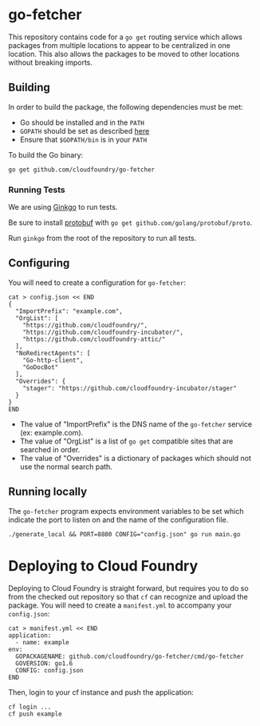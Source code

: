 # go-fetcher

This repository contains code for a `go get` routing service which allows
packages from multiple locations to appear to be centralized in one location.
This also allows the packages to be moved to other locations without breaking
imports.

## Building

In order to build the package, the following dependencies must be met:

* Go should be installed and in the `PATH`
* `GOPATH` should be set as described [here](http://golang.org/doc/code.html)
* Ensure that `$GOPATH/bin` is in your `PATH`
  
To build the Go binary:

```
go get github.com/cloudfoundry/go-fetcher
```

### Running Tests

We are using [Ginkgo](https://github.com/onsi/ginkgo) to run tests. 

Be sure to install [protobuf](github.com/golang/protobuf/proto) with `go get github.com/golang/protobuf/proto`.

Run `ginkgo` from the root of the repository to run all tests.

## Configuring

You will need to create a configuration for `go-fetcher`:

```
cat > config.json << END
{
  "ImportPrefix": "example.com",
  "OrgList": [
    "https://github.com/cloudfoundry/",
    "https://github.com/cloudfoundry-incubator/",
    "https://github.com/cloudfoundry-attic/"
  ],
  "NoRedirectAgents": [
    "Go-http-client",
    "GoDocBot"
  ],
  "Overrides": {
    "stager": "https://github.com/cloudfoundry-incubator/stager"
  }
}
END
```
* The value of "ImportPrefix" is the DNS name of the `go-fetcher` service (ex: example.com).
* The value of "OrgList" is a list of `go get` compatible sites that are searched in order.
* The value of "Overrides" is a dictionary of packages which should not use the normal search path.


## Running locally

The `go-fetcher` program expects environment variables to be set which indicate the port to listen on and the name of the configuration file.

```
./generate_local && PORT=8800 CONFIG="config.json" go run main.go
```

# Deploying to Cloud Foundry

Deploying to Cloud Foundry is straight forward, but requires you to do so from the checked out repository so that `cf` can recognize and upload the package. You will need to create a `manifest.yml` to accompany your `config.json`:

```
cat > manifest.yml << END
application:
  - name: example
env:
  GOPACKAGENAME: github.com/cloudfoundry/go-fetcher/cmd/go-fetcher
  GOVERSION: go1.6
  CONFIG: config.json
END
```


Then, login to your cf instance and push the application:

```
cf login ...
cf push example
```
